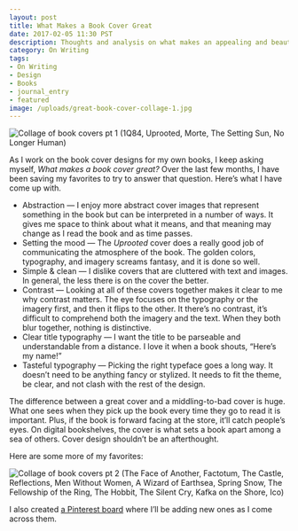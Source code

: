 ```yaml
---
layout: post
title: What Makes a Book Cover Great
date: 2017-02-05 11:30 PST
description: Thoughts and analysis on what makes an appealing and beautiful book cover.
category: On Writing
tags:
- On Writing
- Design
- Books
- journal_entry
- featured
image: /uploads/great-book-cover-collage-1.jpg
---
```


![Collage of book covers pt 1 (1Q84, Uprooted, Morte, The Setting Sun, No Longer Human)](/uploads/great-book-cover-collage-1.jpg)

As I work on the book cover designs for my own books, I keep asking myself, _What makes a book cover great?_ Over the last few months, I have been saving my favorites to try to answer that question. Here’s what I have come up with.

- Abstraction — I enjoy more abstract cover images that represent something in the book but can be interpreted in a number of ways. It gives me space to think about what it means, and that meaning may change as I read the book and as time passes.
- Setting the mood — The _Uprooted_ cover does a really good job of communicating the atmosphere of the book. The golden colors, typography, and imagery screams fantasy, and it is done so well.
- Simple & clean — I dislike covers that are cluttered with text and images. In general, the less there is on the cover the better.
- Contrast — Looking at all of these covers together makes it clear to me why contrast matters. The eye focuses on the typography or the imagery first, and then it flips to the other. It there’s no contrast, it’s difficult to comprehend both the imagery and the text. When they both blur together, nothing is distinctive.
- Clear title typography — I want the title to be parseable and understandable from a distance. I love it when a book shouts, “Here’s my name!”
- Tasteful typography — Picking the right typeface goes a long way. It doesn’t need to be anything fancy or stylized. It needs to fit the theme, be clear, and not clash with the rest of the design.

The difference between a great cover and a middling-to-bad cover is huge. What one sees when they pick up the book every time they go to read it is important. Plus, if the book is forward facing at the store, it’ll catch people’s eyes. On digital bookshelves, the cover is what sets a book apart among a sea of others. Cover design shouldn’t be an afterthought.

Here are some more of my favorites:

![Collage of book covers pt 2 (The Face of Another, Factotum, The Castle, Reflections, Men Without Women, A Wizard of Earthsea, Spring Snow, The Fellowship of the Ring, The Hobbit, The Silent Cry, Kafka on the Shore, Ico)](/uploads/great-book-cover-collage-2.jpg)

I also created [a Pinterest board](https://www.pinterest.com/brettchalupa/great-book-covers/) where I’ll be adding new ones as I come across them.